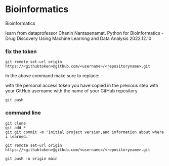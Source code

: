 # Bioinformatics
Bioinformatics

learn from dataprofessor Chanin Nantasenamat.
Python for Bioinformatics - Drug Discovery Using Machine Learning and Data Analysis
2022.12.10


### fix the token
```
git remote set-url origin https://<githubtoken>@github.com/<username>/<repositoryname>.git

```


In the above command make sure to replace:

<githubtoken> with the personal access token you have copied in the previous step
<username> with your GitHub username
<repositoryname> with the name of your GitHub repository

```
git push
```


### command line
```
git clone 
git add * 
git git commit -m 'Initial project version,and information about where i learned.'
```


```
git remote set-url origin https://<githubtoken>@github.com/<username>/<repositoryname>.git
```
```
git push -u origin main
```
